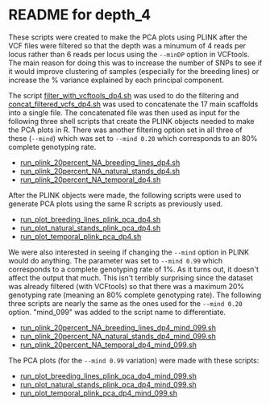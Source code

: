 # README for depth_4

These scripts were created to make the PCA plots using PLINK after the VCF files were filtered so that the depth was a minumum of 4 reads per locus rather than 6 reads per locus using the ```--minDP``` option in VCFtools. The main reason for doing this was to increase the number of SNPs to see if it would improve clustering of samples (especially for the breeding lines) or increase the % variance explained by each principal component.

The script [filter_with_vcftools_dp4.sh](filter_with_vcftools_dp4.sh) was used to do the filtering and [concat_filtered_vcfs_dp4.sh](concat_filtered_vcfs_dp4.sh) was used to concatenate the 17 main scaffolds into a single file. The concatenated file was then used as input for the following three shell scripts that create the PLINK objects needed to make the PCA plots in R. There was another filtering option set in all three of these (```--mind```) which was set to ```--mind 0.20``` which corresponds to an 80% complete genotyping rate.
* [run_plink_20percent_NA_breeding_lines_dp4.sh](run_plink_20percent_NA_breeding_lines_dp4.sh)
* [run_plink_20percent_NA_natural_stands_dp4.sh](run_plink_20percent_NA_natural_stands_dp4.sh)
* [run_plink_20percent_NA_temporal_dp4.sh](run_plink_20percent_NA_temporal_dp4.sh)

After the PLINK objects were made, the following scripts were used to generate PCA plots using the same R scripts as previously used.

* [run_plot_breeding_lines_plink_pca_dp4.sh](run_plot_breeding_lines_plink_pca_dp4.sh)
* [run_plot_natural_stands_plink_pca_dp4.sh](run_plot_natural_stands_plink_pca_dp4.sh)
* [run_plot_temporal_plink_pca_dp4.sh](run_plot_temporal_plink_pca_dp4.sh)

We were also interested in seeing if changing the ```--mind``` option in PLINK would do anything. The parameter was set to ```--mind 0.99``` which corresponds to a complete genotyping rate of 1%. As it turns out, it doesn't affect the output that much. This isn't terribly surprising since the dataset was already filtered (with VCFtools) so that there was a maximum 20% genotyping rate (meaning an 80% complete genotyping rate). The following three scripts are nearly the same as the ones used for the ```--mind 0.20``` option. "mind_099" was added to the script name to differentiate.

* [run_plink_20percent_NA_breeding_lines_dp4_mind_099.sh](run_plink_20percent_NA_breeding_lines_dp4_mind_099.sh)
* [run_plink_20percent_NA_natural_stands_dp4_mind_099.sh](run_plink_20percent_NA_natural_stands_dp4_mind_099.sh)
* [run_plink_20percent_NA_temporal_dp4_mind_099.sh](run_plink_20percent_NA_temporal_dp4_mind_099.sh)

The PCA plots (for the ```--mind 0.99``` variation) were made with these scripts:
* [run_plot_breeding_lines_plink_pca_dp4_mind_099.sh](run_plot_breeding_lines_plink_pca_dp4_mind_099.sh)
* [run_plot_natural_stands_plink_pca_dp4_mind_099.sh](run_plot_natural_stands_plink_pca_dp4_mind_099.sh)
* [run_plot_temporal_plink_pca_dp4_mind_099.sh](run_plot_temporal_plink_pca_dp4_mind_099.sh)

